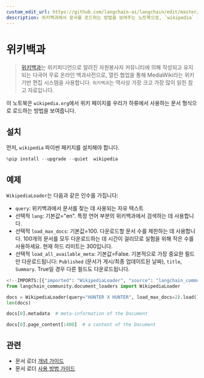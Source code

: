 ```yaml
---
custom_edit_url: https://github.com/langchain-ai/langchain/edit/master/docs/docs/integrations/document_loaders/wikipedia.ipynb
description: 위키백과에서 문서를 로드하는 방법을 보여주는 노트북으로, `wikipedia` 파이썬 패키지를 사용하여 문서 형식으로 변환합니다.
---
```


# 위키백과

> [위키백과](https://wikipedia.org/)는 위키피디언으로 알려진 자원봉사자 커뮤니티에 의해 작성되고 유지되는 다국어 무료 온라인 백과사전으로, 열린 협업을 통해 MediaWiki라는 위키 기반 편집 시스템을 사용합니다. `위키백과`는 역사상 가장 크고 가장 많이 읽힌 참고 자료입니다.

이 노트북은 `wikipedia.org`에서 위키 페이지를 우리가 하류에서 사용하는 문서 형식으로 로드하는 방법을 보여줍니다.

## 설치

먼저, `wikipedia` 파이썬 패키지를 설치해야 합니다.

```python
%pip install --upgrade --quiet  wikipedia
```


## 예제

`WikipediaLoader`는 다음과 같은 인수를 가집니다:
- `query`: 위키백과에서 문서를 찾는 데 사용되는 자유 텍스트
- 선택적 `lang`: 기본값="en". 특정 언어 부분의 위키백과에서 검색하는 데 사용합니다.
- 선택적 `load_max_docs`: 기본값=100. 다운로드할 문서 수를 제한하는 데 사용합니다. 100개의 문서를 모두 다운로드하는 데 시간이 걸리므로 실험을 위해 작은 수를 사용하세요. 현재 하드 리미트는 300입니다.
- 선택적 `load_all_available_meta`: 기본값=False. 기본적으로 가장 중요한 필드만 다운로드됩니다: `Published` (문서가 게시/최종 업데이트된 날짜), `title`, `Summary`. True일 경우 다른 필드도 다운로드됩니다.

```python
<!--IMPORTS:[{"imported": "WikipediaLoader", "source": "langchain_community.document_loaders", "docs": "https://api.python.langchain.com/en/latest/document_loaders/langchain_community.document_loaders.wikipedia.WikipediaLoader.html", "title": "Wikipedia"}]-->
from langchain_community.document_loaders import WikipediaLoader
```


```python
docs = WikipediaLoader(query="HUNTER X HUNTER", load_max_docs=2).load()
len(docs)
```


```python
docs[0].metadata  # meta-information of the Document
```


```python
docs[0].page_content[:400]  # a content of the Document
```


## 관련

- 문서 로더 [개념 가이드](/docs/concepts/#document-loaders)
- 문서 로더 [사용 방법 가이드](/docs/how_to/#document-loaders)